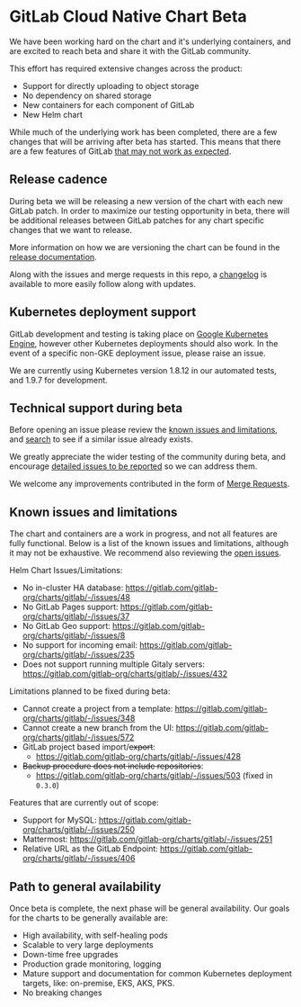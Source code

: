# GitLab Cloud Native Chart Beta

We have been working hard on the chart and it's underlying containers, and are excited to reach beta and share it with the GitLab community.

This effort has required extensive changes across the product:

- Support for directly uploading to object storage
- No dependency on shared storage
- New containers for each component of GitLab
- New Helm chart

While much of the underlying work has been completed, there are a few changes that will be arriving after beta has started. This means that there are a few features of GitLab [that may not work as expected](#known-issues-and-limitations).

## Release cadence

During beta we will be releasing a new version of the chart with each new GitLab patch.
In order to maximize our testing opportunity in beta, there will be additional releases between GitLab patches for any chart specific changes that we want to release.

More information on how we are versioning the chart can be found in the [release documentation](../development/release.md).

Along with the issues and merge requests in this repo, a [changelog](https://gitlab.com/gitlab-org/charts/gitlab/blob/master/CHANGELOG.md) is available to more easily follow along with updates.

## Kubernetes deployment support

GitLab development and testing is taking place on [Google Kubernetes Engine](https://cloud.google.com/kubernetes-engine/), however other Kubernetes deployments
should also work. In the event of a specific non-GKE deployment issue, please raise an issue.

We are currently using Kubernetes version 1.8.12 in our automated tests, and 1.9.7 for development.

## Technical support during beta

Before opening an issue please review the [known issues and limitations](#known-issues-and-limitations), and [search](https://gitlab.com/gitlab-org/charts/gitlab/-/issues) to see if a similar issue already exists.

We greatly appreciate the wider testing of the community during beta, and encourage [detailed issues to be reported](https://gitlab.com/gitlab-org/charts/gitlab/-/issues/new) so we can address them.

We welcome any improvements contributed in the form of [Merge Requests](https://gitlab.com/gitlab-org/charts/gitlab/-/merge_requests).

## Known issues and limitations

The chart and containers are a work in progress, and not all features are fully functional. Below is a list of the known issues and limitations, although it may not be exhaustive. We recommend also reviewing the [open issues](https://gitlab.com/gitlab-org/charts/gitlab/-/issues).

Helm Chart Issues/Limitations:

- No in-cluster HA database: <https://gitlab.com/gitlab-org/charts/gitlab/-/issues/48>
- No GitLab Pages support: <https://gitlab.com/gitlab-org/charts/gitlab/-/issues/37>
- No GitLab Geo support: <https://gitlab.com/gitlab-org/charts/gitlab/-/issues/8>
- No support for incoming email: <https://gitlab.com/gitlab-org/charts/gitlab/-/issues/235>
- Does not support running multiple Gitaly servers: <https://gitlab.com/gitlab-org/charts/gitlab/-/issues/432>

Limitations planned to be fixed during beta:

- Cannot create a project from a template: <https://gitlab.com/gitlab-org/charts/gitlab/-/issues/348>
- Cannot create a new branch from the UI: <https://gitlab.com/gitlab-org/charts/gitlab/-/issues/572>
- GitLab project based import/~~export~~:
  - <https://gitlab.com/gitlab-org/charts/gitlab/-/issues/428>
- ~~Backup procedure does not include repositories~~:
  - <https://gitlab.com/gitlab-org/charts/gitlab/-/issues/503> (fixed in `0.3.0`)

Features that are currently out of scope:

- Support for MySQL: <https://gitlab.com/gitlab-org/charts/gitlab/-/issues/250>
- Mattermost: <https://gitlab.com/gitlab-org/charts/gitlab/-/issues/251>
- Relative URL as the GitLab Endpoint: <https://gitlab.com/gitlab-org/charts/gitlab/-/issues/406>

## Path to general availability

Once beta is complete, the next phase will be general availability. Our goals for the charts to be generally available are:

- High availability, with self-healing pods
- Scalable to very large deployments
- Down-time free upgrades
- Production grade monitoring, logging
- Mature support and documentation for common Kubernetes deployment targets, like: on-premise, EKS, AKS, PKS.
- No breaking changes
